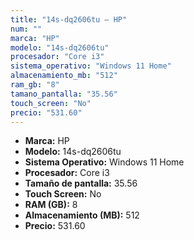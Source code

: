 ```yaml
---
title: "14s-dq2606tu — HP"
num: ""
marca: "HP"
modelo: "14s-dq2606tu"
procesador: "Core i3"
sistema_operativo: "Windows 11 Home"
almacenamiento_mb: "512"
ram_gb: "8"
tamano_pantalla: "35.56"
touch_screen: "No"
precio: "531.60"
---
```

<ul>
<li><strong>Marca:</strong> HP</li>
<li><strong>Modelo:</strong> 14s-dq2606tu</li>
<li><strong>Sistema Operativo:</strong> Windows 11 Home</li>
<li><strong>Procesador:</strong> Core i3 </li>
<li><strong>Tamaño de pantalla:</strong> 35.56</li>
<li><strong>Touch Screen:</strong> No</li>
<li><strong>RAM (GB):</strong> 8</li>
<li><strong>Almacenamiento (MB):</strong> 512</li>
<li><strong>Precio:</strong> 531.60</li>
</ul>